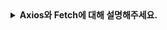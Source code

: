 <details>
  <summary><strong>Axios와 Fetch에 대해 설명해주세요.</strong></summary>

<br>

 ## 웹에서의 비동기 처리 : Axios 와 Fetch

 ### Axios

 ```javascript
   // GET 요청
   axios.get('https://api.example.com/data', {
      // 옵션
      params: {
          id: 123
      },
      headers: {
          'Authorization': 'Bearer token123'
      }
    })
    .then(response => {
      console.log(response.data);
    })
    .catch(error => {
      console.error('에러 발생:', error);
    });
 ```
  1. Node와 클라이언트에서 모두 작동하는 라이브러리 형태로, 따로 npm을 사용하여 설치가 필요함. (thrid-party library)
  2. JSON 형태로 자동 파싱
  3. Interceter, Instance, timeout 등 다양한 기능 제공
  4. catch 블록에서 에러처리가 용이
  5. 번들 사이즈가 커서 로딩 시간이 오래 걸리고, 무겁다.(=상대적으로 느리다)

<br>

 ### Fetch

 ```javaScript
  const res = await fetch(url, {
                                  method: 'GET',
                                  headers: {
                                    'Content-Type': 'application/json'
                                  }
                                });

  res.status;  // response 코드
  res.headers;  // response 헤더
  
  // response body
  await res.json(); // JSON 문자열을 파싱해서 자바스크립트 객체로 변환함.
  await res.text(); // 문자열을 그대로 가져옴.
 ```

 1. 이미 웹 브라우저에 내장되어 있는 API로, 따로 설치가 필요 없어서 가볍다(=빠르다). (웹 표준 API로, 모든 브라우저 호환 가능)
 2. Axios와는 다르게 수동 구현해야 하는 기능들이 존재 (ex. Intercepter)
 3. JSON형태로 응답이 오지 않아서 응답을 JSON으로 받고 싶다면, 파싱을 따로 해줘야 한다.
 4. HTTP 에러코드 중 404, 500 등 HTTP 오류상태코드는 자동 에러처리가 되지 않는다. 네트워크 요청이 성공하면 200번대 코드는 무조건 Promise를 반환한다. → **따라서 상태(status)를 통해 직접 다 핸들링을 해줘야 한다.

![image](https://github.com/user-attachments/assets/afa465a2-c088-498c-b820-99c7e8773ffe)

  
</details>
